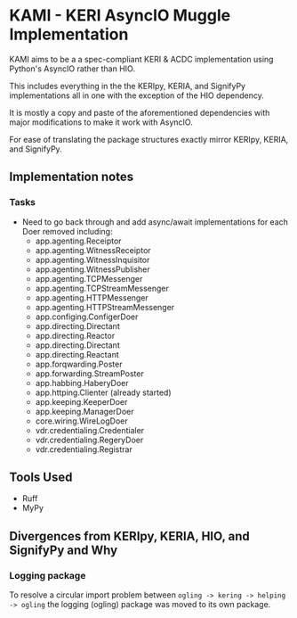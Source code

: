 # KAMI - KERI AsyncIO Muggle Implementation
KAMI aims to be a a spec-compliant KERI & ACDC implementation using Python's AsyncIO rather than HIO.

This includes everything in the the KERIpy, KERIA, and SignifyPy implementations all in one with the exception of the HIO dependency.

It is mostly a copy and paste of the aforementioned dependencies with major modifications to make it work with AsyncIO.

For ease of translating the package structures exactly mirror KERIpy, KERIA, and SignifyPy.


## Implementation notes

### Tasks

- Need to go back through and add async/await implementations for each Doer removed including:
  - app.agenting.Receiptor
  - app.agenting.WitnessReceiptor
  - app.agenting.WitnessInquisitor
  - app.agenting.WitnessPublisher
  - app.agenting.TCPMessenger
  - app.agenting.TCPStreamMessenger
  - app.agenting.HTTPMessenger
  - app.agenting.HTTPStreamMessenger
  - app.configing.ConfigerDoer
  - app.directing.Directant
  - app.directing.Reactor
  - app.directing.Directant
  - app.directing.Reactant
  - app.forqwarding.Poster
  - app.forwarding.StreamPoster
  - app.habbing.HaberyDoer
  - app.httping.Clienter (already started)
  - app.keeping.KeeperDoer
  - app.keeping.ManagerDoer
  - core.wiring.WireLogDoer
  - vdr.credentialing.Credentialer
  - vdr.credentialing.RegeryDoer
  - vdr.credentialing.Registrar

## Tools Used
- Ruff 
- MyPy

## Divergences from KERIpy, KERIA, HIO, and SignifyPy and Why

### Logging package

To resolve a circular import problem between `ogling -> kering -> helping -> ogling` the 
logging (ogling) package was moved to its own package. 